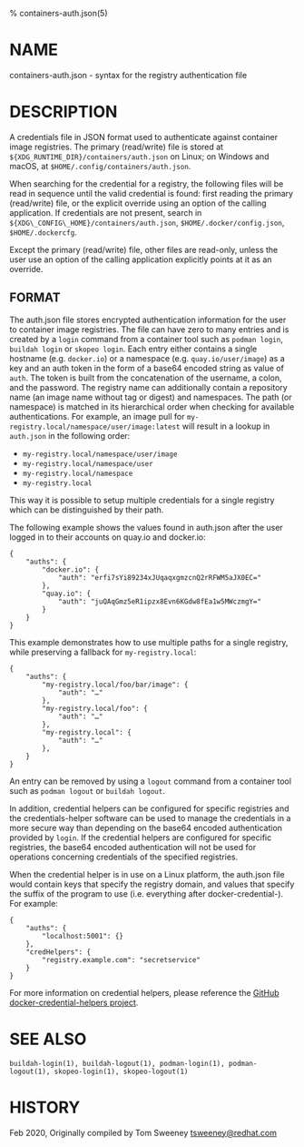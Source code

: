 % containers-auth.json(5)

# NAME
containers-auth.json - syntax for the registry authentication file

# DESCRIPTION

A credentials file in JSON format used to authenticate against container image registries.
The primary (read/write) file is stored at `${XDG_RUNTIME_DIR}/containers/auth.json` on Linux;
on Windows and macOS, at `$HOME/.config/containers/auth.json`.

When searching for the credential for a registry, the following files will be read in sequence until the valid credential is found:
first reading the primary (read/write) file, or the explicit override using an option of the calling application.
If credentials are not present, search in `${XDG\_CONFIG\_HOME}/containers/auth.json`, `$HOME/.docker/config.json`, `$HOME/.dockercfg`.

Except the primary (read/write) file, other files are read-only, unless the user use an option of the calling application explicitly points at it as an override.


## FORMAT

The auth.json file stores encrypted authentication information for the
user to container image registries.  The file can have zero to many entries and
is created by a `login` command from a container tool such as `podman login`,
`buildah login` or `skopeo login`. Each entry either contains a single
hostname (e.g. `docker.io`) or a namespace (e.g. `quay.io/user/image`) as a key
and an auth token in the form of a base64 encoded string as value of `auth`. The
token is built from the concatenation of the username, a colon, and the
password. The registry name can additionally contain a repository name (an image
name without tag or digest) and namespaces. The path (or namespace) is matched
in its hierarchical order when checking for available authentications. For
example, an image pull for `my-registry.local/namespace/user/image:latest` will
result in a lookup in `auth.json` in the following order:

- `my-registry.local/namespace/user/image`
- `my-registry.local/namespace/user`
- `my-registry.local/namespace`
- `my-registry.local`

This way it is possible to setup multiple credentials for a single registry
which can be distinguished by their path.

The following example shows the values found in auth.json after the user logged in to
their accounts on quay.io and docker.io:

```
{
	"auths": {
		"docker.io": {
			"auth": "erfi7sYi89234xJUqaqxgmzcnQ2rRFWM5aJX0EC="
		},
		"quay.io": {
			"auth": "juQAqGmz5eR1ipzx8Evn6KGdw8fEa1w5MWczmgY="
		}
	}
}
```

This example demonstrates how to use multiple paths for a single registry, while
preserving a fallback for `my-registry.local`:

```
{
	"auths": {
		"my-registry.local/foo/bar/image": {
			"auth": "…"
		},
		"my-registry.local/foo": {
			"auth": "…"
		},
		"my-registry.local": {
			"auth": "…"
		},
	}
}
```

An entry can be removed by using a `logout` command from a container
tool such as `podman logout` or `buildah logout`.

In addition, credential helpers can be configured for specific registries and the credentials-helper
software can be used to manage the credentials in a more secure way than depending on the base64 encoded authentication
provided by `login`.  If the credential helpers are configured for specific registries, the base64 encoded authentication will not be used
for operations concerning credentials of the specified registries.

When the credential helper is in use on a Linux platform, the auth.json file would contain keys that specify the registry domain, and values that specify the suffix of the program to use (i.e. everything after docker-credential-).  For example:

```
{
    "auths": {
        "localhost:5001": {}
    },
    "credHelpers": {
		"registry.example.com": "secretservice"
	}
}
```

For more information on credential helpers, please reference the [GitHub docker-credential-helpers project](https://github.com/docker/docker-credential-helpers/releases).

# SEE ALSO
    buildah-login(1), buildah-logout(1), podman-login(1), podman-logout(1), skopeo-login(1), skopeo-logout(1)

# HISTORY
Feb 2020, Originally compiled by Tom Sweeney <tsweeney@redhat.com>
